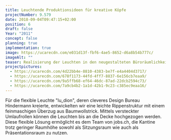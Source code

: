 ```yaml
---
title: Leuchtende Produktionsideen für kreative Köpfe
projectNumber: 9.579
date: 2018-09-04T09:47:15+02:00
position: 6
draft: false
Year: "2011"
concept: false
planning: true
implementation: true
image: https://ucarecdn.com/e031d13f-fbf6-4ae5-8652-d6a8b54b777c/
imageAlt: ""
teaser: Realisierung der Leuchten in den neugestalteten Büroräumlichkeiten bei jobs.ch
projectpictures:
  - https://ucarecdn.com/4d22bb4e-8810-4383-be7f-e4a4404d3717/
  - https://ucarecdn.com/678f1173-44fd-4ff7-8837-6e156cb7eaa9/
  - https://ucarecdn.com/9a5ffb68-ef64-46dc-87ad-22dcb2594c73/
  - https://ucarecdn.com/7a9cb4b2-1a1d-42b1-9c23-c385ec9eaa16/
---
```

Für die flexible Leuchte "lu_dion", deren cleveres Design Bureau Hindermann kreierte, entwickelten wir eine leichte Rippenstruktur mit einem feinmaschigen Überzug aus Baumwollstrick. Mittels versteckter Umlaufrollen können die Leuchten bis an die Decke hochgezogen werden. Diese flexible Lösung ermöglicht es dem Team von jobs.ch, die Kantine trotz geringer Raumhöhe sowohl als Sitzungsraum wie auch als Präsentationsraum zu nutzen.
